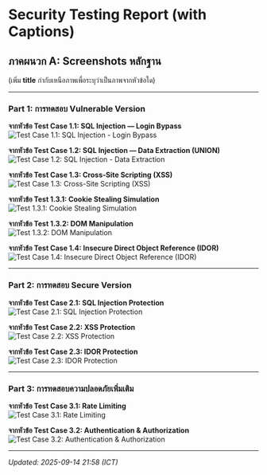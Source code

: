 # Security Testing Report (with Captions)

## ภาคผนวก A: Screenshots หลักฐาน
(เพิ่ม **title** กำกับเหนือภาพเพื่อระบุว่าเป็นภาพจากหัวข้อใด)

---

### Part 1: การทดสอบ Vulnerable Version

**จากหัวข้อ Test Case 1.1: SQL Injection — Login Bypass**  
![Test Case 1.1: SQL Injection - Login Bypass](https://github.com/user-attachments/assets/dcca3511-edbc-41fb-98fb-b21281754b75)

**จากหัวข้อ Test Case 1.2: SQL Injection — Data Extraction (UNION)**  
![Test Case 1.2: SQL Injection - Data Extraction](https://github.com/user-attachments/assets/e0697426-9adc-4083-8322-f88b95c77765)

**จากหัวข้อ Test Case 1.3: Cross-Site Scripting (XSS)**  
![Test Case 1.3: Cross-Site Scripting (XSS)](https://github.com/user-attachments/assets/4b00838f-6b16-4923-8eb7-0783032df4e8)

**จากหัวข้อ Test 1.3.1: Cookie Stealing Simulation**  
![Test 1.3.1: Cookie Stealing Simulation](https://github.com/user-attachments/assets/cad42a5f-cb86-40c9-a6d2-2b2661f1468a)

**จากหัวข้อ Test 1.3.2: DOM Manipulation**  
![Test 1.3.2: DOM Manipulation](https://github.com/user-attachments/assets/c1ea4550-79cf-42e2-8e8a-52c9750c8f98)

**จากหัวข้อ Test Case 1.4: Insecure Direct Object Reference (IDOR)**  
![Test Case 1.4: Insecure Direct Object Reference (IDOR)](https://github.com/user-attachments/assets/ed397b0a-7e55-4d62-8821-b0664b5a1504)

---

### Part 2: การทดสอบ Secure Version

**จากหัวข้อ Test Case 2.1: SQL Injection Protection**  
![Test Case 2.1: SQL Injection Protection](https://github.com/user-attachments/assets/93d0c547-d649-411c-aa4a-88b55571e121)

**จากหัวข้อ Test Case 2.2: XSS Protection**  
![Test Case 2.2: XSS Protection](https://github.com/user-attachments/assets/1a6aea35-788e-47d2-9e69-94e9c5d41ca3)

**จากหัวข้อ Test Case 2.3: IDOR Protection**  
![Test Case 2.3: IDOR Protection](https://github.com/user-attachments/assets/89d2c359-70a0-4e95-8344-0c138b4dd3db)

---

### Part 3: การทดสอบความปลอดภัยเพิ่มเติม

**จากหัวข้อ Test Case 3.1: Rate Limiting**  
![Test Case 3.1: Rate Limiting](https://github.com/user-attachments/assets/4899c41b-1e66-45c5-92f5-3152f107e975)

**จากหัวข้อ Test Case 3.2: Authentication & Authorization**  
![Test Case 3.2: Authentication & Authorization](https://github.com/user-attachments/assets/1855af58-23c2-4944-819d-1bc0332d2861)

---

_Updated: 2025-09-14 21:58 (ICT)_
